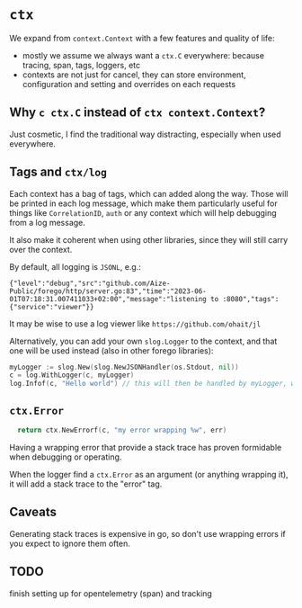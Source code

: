 # `ctx`

We expand from `context.Context` with a few features and quality of life:
* mostly we assume we always want a `ctx.C` everywhere: because tracing, span, tags, loggers, etc
* contexts are not just for cancel, they can store environment, configuration and setting and overrides on each requests

## Why `c ctx.C` instead of `ctx context.Context`?

Just cosmetic, I find the traditional way distracting, especially when used everywhere.


## Tags and `ctx/log`

Each context has a bag of tags, which can added along the way. Those will be printed in each log message, which make them particularly useful for
things like `CorrelationID`, `auth` or any context which will help debugging from a log message.

It also make it coherent when using other libraries, since they will still carry over the context.

By default, all logging is `JSONL`, e.g.:

```
{"level":"debug","src":"github.com/Aize-Public/forego/http/server.go:83","time":"2023-06-01T07:18:31.007411033+02:00","message":"listening to :8080","tags":{"service":"viewer"}}
```

It may be wise to use a log viewer like `https://github.com/ohait/jl`

Alternatively, you can add your own `slog.Logger` to the context, and that one will be used instead (also in other forego libraries):

```go
myLogger := slog.New(slog.NewJSONHandler(os.Stdout, nil))
c = log.WithLogger(c, myLogger)
log.Infof(c, "Hello world") // this will then be handled by myLogger, which in this example means it will be printed as a slog default JSON to stdout
```


## `ctx.Error`

```go
  return ctx.NewErrorf(c, "my error wrapping %w", err)
```

Having a wrapping error that provide a stack trace has proven formidable when debugging or operating.

When the logger find a `ctx.Error` as an argument (or anything wrapping it), it will add a stack trace to the "error" tag.


## Caveats

Generating stack traces is expensive in go, so don't use wrapping errors if you expect to ignore them often.

## TODO

finish setting up for opentelemetry (span) and tracking
